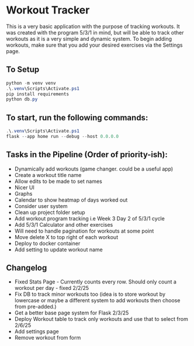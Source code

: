 # Workout Tracker

This is a very basic application with the purpose of tracking workouts. It was created with the program 5/3/1 in mind, but will be able to track other workouts as it is a very simple and dynamic system.
To begin adding workouts, make sure that you add your desired exercises via the Settings page.

## To Setup
```powershell
python -m venv venv
.\.venv\Scripts\Activate.ps1
pip install requirements
python db.py
```
## To start, run the following commands:
```powershell
.\.venv\Scripts\Activate.ps1
flask --app home run --debug --host 0.0.0.0
```

## Tasks in the Pipeline (Order of priority-ish):
- Dynamically add workouts (game changer. could be a useful app) 
- Create a workout title name
- Allow edits to be made to set names
- Nicer UI
- Graphs
- Calendar to show heatmap of days worked out
- Consider user system
- Clean up project folder setup
- Add workout program tracking i.e Week 3 Day 2 of 5/3/1 cycle
- Add 5/3/1 Calculator and other exercises
- Will need to handle pagination for workouts at some point
- Move delete X to top right of each workout
- Deploy to docker container
- Add setting to update workout name


## Changelog
- Fixed Stats Page - Currently counts every row. Should only count a workout per day - fixed 2/2/25
- Fix DB to track minor workouts too (idea is to store workout by lowercase or maybe a different system to add workouts then choose from pre-added.)
- Get a better base page system for Flask 2/3/25
- Deploy Workout table to track only workouts and use that to select from 2/6/25
- Add settings page
- Remove workout from form